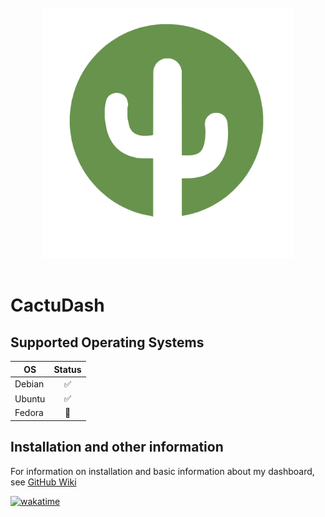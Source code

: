 <br>
<div align="center">
    <img src="https://raw.githubusercontent.com/codeforge11/CactuDash/master/server/static/images/logomark.svg" alt="CactuDash" width="400" />
</div>
</br>

# CactuDash
 

## Supported Operating Systems

| OS      | Status |
| ------- | :----: |
| Debian  |   ✅   |
| Ubuntu  |   ✅   |
| Fedora  |   🚧   |

## Installation and other information
For information on installation and basic information about my dashboard, see [GitHub Wiki](https://github.com/codeforge11/CactuDash/wiki)



[![wakatime](https://wakatime.com/badge/user/f21d1d72-d48f-4c76-8d7d-4781e81e04ec/project/eda3b766-1afe-4547-8180-a53e1ce4f3a3.svg)](https://wakatime.com/badge/user/f21d1d72-d48f-4c76-8d7d-4781e81e04ec/project/eda3b766-1afe-4547-8180-a53e1ce4f3a3)